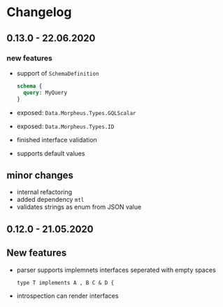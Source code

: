 # Changelog

## 0.13.0 - 22.06.2020

### new features

- support of `SchemaDefinition`

  ```graphql
  schema {
    query: MyQuery
  }
  ```

- exposed: `Data.Morpheus.Types.GQLScalar`
- exposed: `Data.Morpheus.Types.ID`
- finished interface validation
- supports default values

## minor changes

- internal refactoring
- added dependency `mtl`
- validates strings as enum from JSON value

## 0.12.0 - 21.05.2020

## New features

- parser supports implemnets interfaces seperated with empty spaces

  ```gql
  type T implements A , B C & D {
  ```

- introspection can render interfaces
